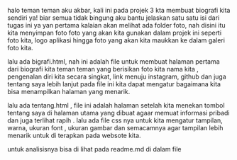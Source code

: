 halo teman teman aku akbar, kali ini pada projek 3 kta membuat biografi kita sendiri ya!
biar semua tidak bingung aku bantu jelaskan satu satu isi dari tugas ini ya 
yan pertama kalaian akan melihat ada folder foto, nah disini itu kita menyimpan foto foto yang akan kita gunakan dalam projek ini 
seperti foto kita, logo aplikasi hingga foto yang akan kita maukkan ke dalam galeri foto kita.

lalu ada bigrafi.html, nah ini adalah file untuk membuat halaman pertama  dari biografi kita teman teman yang berisikan foto kita nama kita , pengenalan diri kita secara singkat, link menuju instagram, github dan juga tentang saya lebih lanjut 
pada file ini kita dapat mengatur bagaimana kita bisa menampilkan halaman yang menarik.

lalu ada tentang.html , file ini adalah halaman setelah kita menekan tombol tentang saya di halaman utama yang dibuat agaar memuat informasi pribadi dan juga  terlihat rapih .
lalu ada file css nya untuk kita mengatur tampilan, warna, ukuran font , ukuran gambar dan semacamnya agar tampilan lebih menarik untuk di terapkan pada websote kita.

untuk analisisnya bisa di lihat pada readme.md di dalam file
